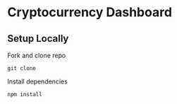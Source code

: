 # Cryptocurrency Dashboard

## Setup Locally
Fork and clone repo

```
git clone
```

Install dependencies

```
npm install
```
